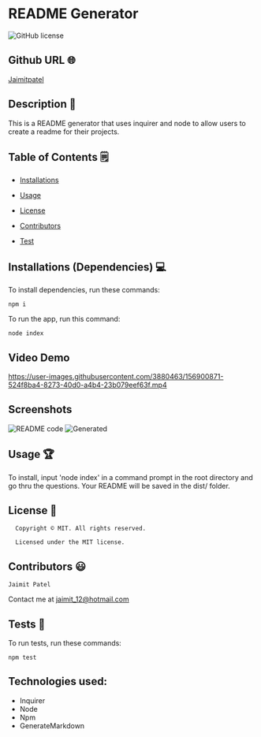 # README Generator
![GitHub license](https://img.shields.io/badge/license-MIT-yellowgreen.svg)
## Github URL 🌐
[Jaimitpatel](https://github.com/Jaimitpatel/)
## Description 📝
This is a README generator that uses inquirer and node to allow users to create a readme for their projects.
## Table of Contents 🗒
* [Installations](#dependencies)
* [Usage](#usage)

* [License](#license)

* [Contributors](#contributors)
* [Test](#test)
## Installations (Dependencies) 💻
To install dependencies, run these commands:
```
npm i
```
To run the app, run this command:
```
node index
```
## Video Demo
https://user-images.githubusercontent.com/3880463/156900871-524f8ba4-8273-40d0-a4b4-23b079eef63f.mp4

## Screenshots
![README code](https://user-images.githubusercontent.com/3880463/156900964-9a40f4a0-1370-42d6-b194-398dfeeb66ac.png)
![Generated](https://user-images.githubusercontent.com/3880463/156900985-b8852933-2556-4d8f-b2cf-5ccda2643b6c.png)

## Usage 🏆
To install, input 'node index' in a command prompt in the root directory and go thru the questions. Your README will be saved in the dist/ folder.
## License 📛
      Copyright © MIT. All rights reserved. 
      
      Licensed under the MIT license.
## Contributors 😃
```
Jaimit Patel
```
Contact me at jaimit_12@hotmail.com
## Tests 🧪
To run tests, run these commands:
```
npm test
```
## Technologies used:
- Inquirer
- Node
- Npm
- GenerateMarkdown
